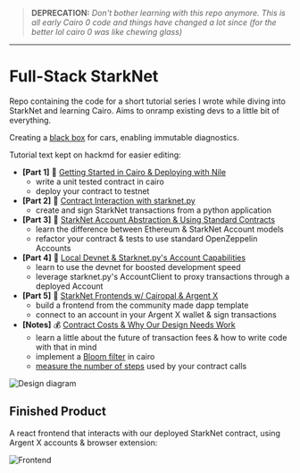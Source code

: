 
> **DEPRECATION:** *Don't bother learning with this repo anymore. This is all early Cairo 0 code and things have changed a lot since (for the better lol cairo 0 was like chewing glass)*

---

# Full-Stack StarkNet

Repo containing the code for a short tutorial series I wrote while diving into StarkNet and learning Cairo. Aims to onramp existing devs to a little bit of everything.

Creating a [black box](https://en.wikipedia.org/wiki/Flight_recorder) for cars, enabling immutable diagnostics.

Tutorial text kept on hackmd for easier editing:

* **[Part 1]** 🚧 [Getting Started in Cairo & Deploying with Nile](https://hackmd.io/@sambarnes/BJvGs0JpK)
	* write a unit tested contract in cairo 
	* deploy your contract to testnet
* **[Part 2]** 🐍 [Contract Interaction with starknet.py](https://hackmd.io/@sambarnes/H1Fx7OMaF)
	* create and sign StarkNet transactions from a python application
* **[Part 3]** 👥 [StarkNet Account Abstraction & Using Standard Contracts](https://hackmd.io/@sambarnes/rkGekNvAY)
	* learn the difference between Ethereum & StarkNet Account models
	* refactor your contract & tests to use standard OpenZeppelin Accounts
* **[Part 4]** 💽 [Local Devnet & Starknet.py's Account Capabilities](https://hackmd.io/@sambarnes/By7kitOCt)
	* learn to use the devnet for boosted development speed
	* leverage starknet.py's AccountClient to proxy transactions through a deployed Account
* **[Part 5]** 🎨 [StarkNet Frontends w/ Cairopal & Argent X](https://hackmd.io/@sambarnes/HydPlH9CY)
	* build a frontend from the community made dapp template
	* connect to an account in your Argent X wallet & sign transactions
* **[Notes]** 💰 [Contract Costs & Why Our Design Needs Work](https://hackmd.io/@sambarnes/SkxMZHhRK)
	* learn a little about the future of transaction fees & how to write code with that in mind
	* implement a [Bloom filter](https://github.com/sambarnes/cairo-bloom) in cairo
	* [measure the number of steps](https://hackmd.io/@sambarnes/SkxMZHhRK#Measuring-Contract-Calls) used by your contract calls

![Design diagram](https://i.imgur.com/i0ZFjfO.png)

## Finished Product

A react frontend that interacts with our deployed StarkNet contract, using Argent X accounts & browser extension:

![Frontend](https://i.imgur.com/bxVGVU5.png)
